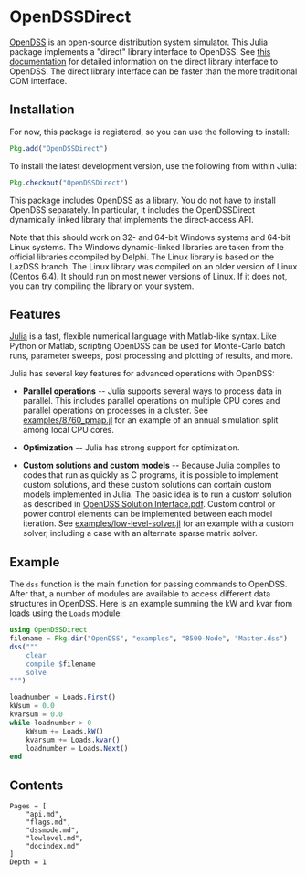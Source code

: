 # OpenDSSDirect

[OpenDSS](http://smartgrid.epri.com/SimulationTool.aspx) is an open-source
distribution system simulator. This Julia package implements a "direct" library
interface to OpenDSS. See [this
documentation](http://svn.code.sf.net/p/electricdss/code/trunk/Distrib/Doc/OpenDSS_Direct_DLL.pdf)
for detailed information on the direct library interface to OpenDSS. The direct
library interface can be faster than the more traditional COM interface.

## Installation

For now, this package is registered, so you can use the following to install:

```julia
Pkg.add("OpenDSSDirect")
```

To install the latest development version, use the following from within Julia:

```julia
Pkg.checkout("OpenDSSDirect")
```

This package includes OpenDSS as a library. You do not have to install OpenDSS
separately. In particular, it includes the OpenDSSDirect dynamically linked
library that implements the direct-access API.

Note that this should work on 32- and 64-bit Windows systems and 64-bit Linux
systems. The Windows dynamic-linked libraries are taken from the official
libraries ccompiled by Delphi. The Linux library is based on the LazDSS branch.
The Linux library was compiled on an older version of Linux (Centos 6.4). It 
should run on most newer versions of Linux. If it does not, you can try compiling
the library on your system.

## Features

[Julia](http://julialang.org/) is a fast, flexible numerical language with
Matlab-like syntax. Like Python or Matlab, scripting OpenDSS can be used for
Monte-Carlo batch runs, parameter sweeps, post processing and plotting of
results, and more.

Julia has several key features for advanced operations with OpenDSS:

* **Parallel operations** -- Julia supports several ways to process data in
  parallel. This includes parallel operations on multiple CPU cores and
  parallel operations on processes in a cluster. See
  [examples/8760_pmap.jl](https://github.com/tshort/OpenDSSDirect.jl/blob/master/examples/8760_pmap.jl)
  for an example of an annual simulation split among local CPU cores.

* **Optimization** -- Julia has strong support for optimization.

* **Custom solutions and custom models** -- Because Julia compiles to codes
  that run as quickly as C programs, it is possible to implement custom
  solutions, and these custom solutions can contain custom models implemented
  in Julia. The basic idea is to run a custom solution as described in
  [OpenDSS Solution Interface.pdf](http://svn.code.sf.net/p/electricdss/code/trunk/Distrib/Doc/OpenDSS%20Solution%20Interface.pdf).
  Custom control or power control elements can be implemented between each
  model iteration. See
  [examples/low-level-solver.jl](https://github.com/tshort/OpenDSSDirect.jl/blob/master/examples/low-level-solver.jl)
  for an example with a custom solver, including a case with an alternate sparse
  matrix solver.

## Example

The `dss` function is the main function for passing commands to OpenDSS. 
After that, a number of modules are available to access different data structures
in OpenDSS. Here is an example summing the kW and kvar from loads using the 
`Loads` module:

```julia
using OpenDSSDirect
filename = Pkg.dir("OpenDSS", "examples", "8500-Node", "Master.dss")
dss("""
    clear
    compile $filename
    solve
""")

loadnumber = Loads.First()
kWsum = 0.0
kvarsum = 0.0
while loadnumber > 0
    kWsum += Loads.kW()
    kvarsum += Loads.kvar()
    loadnumber = Loads.Next()
end
```


## Contents

```@contents
Pages = [
    "api.md",
    "flags.md",
    "dssmode.md",
    "lowlevel.md",
    "docindex.md"
]
Depth = 1
```

